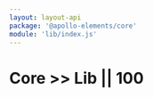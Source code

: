```yaml
---
layout: layout-api
package: '@apollo-elements/core'
module: 'lib/index.js'
---
```

# Core >> Lib || 100
